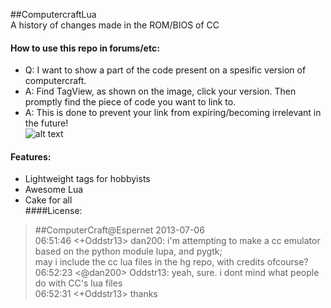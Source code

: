 ##ComputercraftLua  
A history of changes made in the ROM/BIOS of CC  


####  How to use this repo in forums/etc:
- Q: I want to show a part of the code present on a spesific version of computercraft.  
- A: Find TagView, as shown on the image, click your version. Then promptly find the piece of code you want to link to.  
- A: This is done to prevent your link from expiring/becoming irrelevant in the future!  
![alt text](http://i.imgur.com/j2uoekg.png "Click TagView") 

#### Features:
- Lightweight tags for hobbyists
- Awesome Lua
- Cake for all  
####License:
>#\#ComputerCraft@Espernet 2013-07-06  
>06:51:46 <+Oddstr13> dan200: i'm attempting to make a cc emulator based on the python module lupa, and pygtk;  
>                      may i include the cc lua files in the hg repo, with credits ofcourse?  
>06:52:23 <@dan200> Oddstr13: yeah, sure. i dont mind what people do with CC's lua files  
>06:52:31 <+Oddstr13> thanks  
